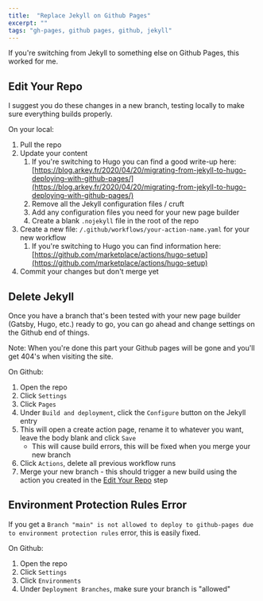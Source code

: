 ```yaml
---
title:  "Replace Jekyll on Github Pages"
excerpt: ""
tags: "gh-pages, github pages, github, jekyll"
---
```

If you're switching from Jekyll to something else on Github Pages, this worked for me.

## Edit Your Repo

I suggest you do these changes in a new branch, testing locally to make sure everything builds properly.

On your local:

1. Pull the repo
1. Update your content
   1. If you're switching to Hugo you can find a good write-up here: [https://blog.arkey.fr/2020/04/20/migrating-from-jekyll-to-hugo-deploying-with-github-pages/](https://blog.arkey.fr/2020/04/20/migrating-from-jekyll-to-hugo-deploying-with-github-pages/) 
   1. Remove all the Jekyll configuration files / cruft
   1. Add any configuration files you need for your new page builder
   1. Create a blank `.nojekyll` file in the root of the repo
1. Create a new file: `/.github/workflows/your-action-name.yaml` for your new workflow
   1. If you're switching to Hugo you can find information here: [https://github.com/marketplace/actions/hugo-setup](https://github.com/marketplace/actions/hugo-setup)
1. Commit your changes but don't merge yet

## Delete Jekyll

Once you have a branch that's been tested with your new page builder (Gatsby, Hugo, etc.) ready to go, you can go ahead and change settings on the Github end of things.

Note: When you're done this part your Github pages will be gone and you'll get 404's when visiting the site.

On Github:

1. Open the repo
1. Click `Settings`
1. Click `Pages`
1. Under `Build and deployment`, click the `Configure` button on the Jekyll entry
1. This will open a create action page, rename it to whatever you want, leave the body blank and click `Save` 
   - This will cause build errors, this will be fixed when you merge your new branch
1. Click `Actions`, delete all previous workflow runs
1. Merge your new branch - this should trigger a new build using the action you created in the [Edit Your Repo](#edit-your-repo) step

## Environment Protection Rules Error

If you get a `Branch "main" is not allowed to deploy to github-pages due to environment protection rules` error, this is easily fixed.

On Github:

1. Open the repo
1. Click `Settings`
1. Click `Environments`
1. Under `Deployment Branches`, make sure your branch is "allowed"